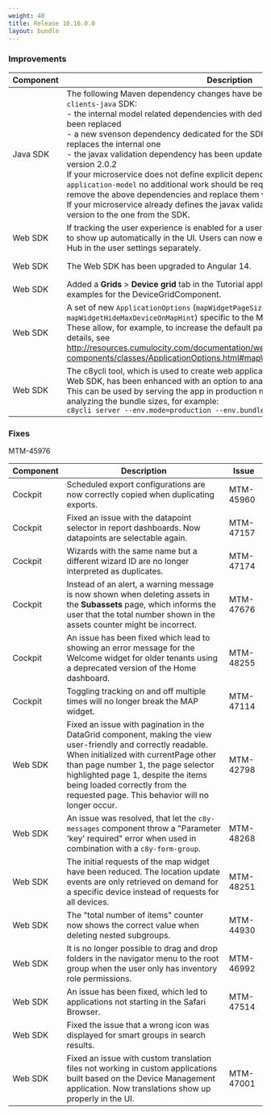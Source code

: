 ```yaml
---
weight: 40
title: Release 10.16.0.0
layout: bundle
---
```


<!--10.15.1.0 - 10.15.246.0-->

### Improvements

<div><table ><colgroup>
<col style="width: 15%;"><col style="width: 70%;"><col style="width: 15%;"></colgroup>
<thead><tr>
<th>
Component</th>
<th>
Description</th>
<th>
Issue</th>
</tr>
</thead><tbody>

<tr>
<td>
Java SDK</td>
<td> The following Maven dependency changes have been made in the <code>cumulocity-clients-java</code> SDK:
<br>- the internal model related dependencies with dedicated <code>java-client-model</code> have been replaced
<br>- a new svenson dependency dedicated for the SDK has been introduced which replaces the internal one
<br>- the javax validation dependency has been updated to <code>jakarta.validation-api</code> version 2.0.2
<br>If your microservice does not define explicit dependencies to the <code>core-model</code> or <code>application-model</code> no additional work should be required, otherwise you should remove the above dependencies and replace them with <code>java-client-model</code>.
<br>If your microservice already defines the javax validation dependency adjust the  version to the one from the SDK. </td>
<td>
MTM-46315</td>
</tr>

<tr>
<td>
Web SDK </td>
<td> If tracking the user experience is enabled for a user, the <b>Knowledge Hub</b> button used to show up automatically in the UI. Users can now enable or disable the Knowledge Hub in the user settings separately. </td>
<td>
MTM-45735</td>
</tr>

<tr>
<td>
Web SDK</td>
<td>The Web SDK has been upgraded to Angular 14.</td>
<td>
MTM-43453</td>
</tr>

<tr>
<td>
Web SDK</td>
<td>Added a <b>Grids</b> &gt; <b>Device grid</b> tab in the Tutorial application to present usage examples for the DeviceGridComponent.</td>
<td>
MTM-31785</td>
</tr>

<tr>
<td>
Web SDK</td>
<td>A set of new <code>ApplicationOptions</code> (<code>mapWidgetPageSize</code>, <code>mapWidgetRealtimeDisabled</code>, <code>mapWidgetHideMaxDeviceOnMapHint</code>) specific to the Map widget have been introduced. These allow, for example, to increase the default page size of the Map widget. For details, see <a href="http://resources.cumulocity.com/documentation/websdk/1013.0.292/ngx-components/classes/ApplicationOptions.html#mapWidgetHideMaxDeviceOnMapHint" class="no-ajaxy">http://resources.cumulocity.com/documentation/websdk/1013.0.292/ngx-components/classes/ApplicationOptions.html#mapWidgetHideMaxDeviceOnMapHint</a>.
<td>MTM-48427</td>
</tr>

<tr>
<td>Web SDK</td>
<td>The c8ycli tool, which is used to create web applications based on the Cumulocity IoT Web SDK, has been enhanced with an option to analyze the resulting bundle size. This can be used by serving the app in production mode and providing the port for analyzing the bundle sizes, for example:
<br>
<code>c8ycli server --env.mode=production --env.bundleAnalyzer=6969</code>
</td>
<td>MTM-48504</td>
</tr>

</tbody></table></div>


### Fixes

<div><table ><colgroup>
<col style="width: 15%;"><col style="width: 70%;"><col style="width: 15%;"></colgroup>
<thead><tr>
<th>
Component</th>
<th>
Description</th>
<th>
Issue</th>
</tr>
</thead><tbody>

<tr>
<td>
Cockpit</td>
<td> Scheduled export configurations are now correctly copied when duplicating exports. </td>
<td>
MTM-45960</td>
</tr>

<tr>
<td>
Cockpit</td>
<td> Fixed an issue with the datapoint selector in report dashboards. Now datapoints are selectable again. </td>
<td>
MTM-47157</td>
</tr>

<tr>
<td>
Cockpit</td>
<td> Wizards with the same name but a different wizard ID are no longer interpreted as duplicates. </td>
<td>
MTM-47174</td>
</tr>

<tr>
<td>
Cockpit</td>
<td>Instead of an alert, a warning message is now shown when deleting assets in the <b>Subassets</b> page, which informs the user that the total number shown in the assets counter might be incorrect.</td>
<td>
MTM-47676</td>
</tr>

<tr>
<td>Cockpit</td>
<td>An issue has been fixed which lead to showing an error message for the Welcome widget for older tenants using a deprecated version of the Home dashboard.</td>
<td>MTM-48255</td>
</tr>

<tr>
<td>Cockpit</td>
<td>Toggling tracking on and off multiple times will no longer break the MAP widget.</td>
<td>MTM-47114</td>
</tr>

<tr>
<td>
Web SDK</td>
<td>Fixed an issue with pagination in the DataGrid component, making the view user-friendly and correctly readable. When initialized with currentPage other than page number 1, the page selector highlighted page 1, despite the items being loaded correctly from the requested page. This behavior will no longer occur.</td>
<td>
MTM-42798</td>
</tr>

<tr>
<td>
Web SDK</td>
<td>An issue was resolved, that let the <code>c8y-messages</code> component throw a "Parameter 'key' required" error when used in combination with a <code>c8y-form-group</code>.</td>
<td>
MTM-48268</td>
</tr>

<tr>
<td>
Web SDK</td>
<td>The initial requests of the map widget have been reduced. The location update events are only retrieved on demand for a specific device instead of requests for all devices.</td>
<td>
MTM-48251</td>
</tr>

<tr>
<td>
Web SDK</td>
<td> The "total number of items" counter now shows the correct value when deleting nested subgroups. </td>
<td>
MTM-44930</td>
</tr>

<tr>
<td>
Web SDK</td>
<td> It is no longer possible to drag and drop folders in the navigator menu to the root group when the user only has inventory role permissions. </td>
<td>
MTM-46992</td>
</tr>

<tr>
<td>
Web SDK</td>
<td> An issue has been fixed, which led to applications not starting in the Safari Browser. </td>
<td>
MTM-47514</td>
</tr>

<tr>
<td>
Web SDK</td>
<td> Fixed the issue that a wrong icon was displayed for smart groups in search results. </td>
MTM-45976</td>
</tr>

<tr>
<td>
Web SDK</td>
<td>Fixed an issue with custom translation files not working in custom applications built based on the Device Management application. Now translations show up properly in the UI.</td>
<td>
MTM-47001</td>
</tr>


</tbody></table></div>
